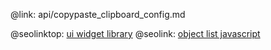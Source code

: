 @link: api/copypaste_clipboard_config.md

@seolinktop: [ui widget library](https://webix.com)
@seolink: [object list javascript](https://webix.com/widget/list/)